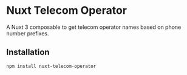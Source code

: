 # Nuxt Telecom Operator

A Nuxt 3 composable to get telecom operator names based on phone number prefixes.

## Installation

```bash
npm install nuxt-telecom-operator